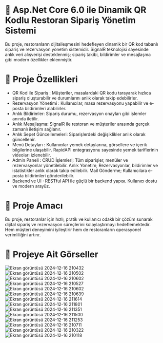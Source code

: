 # 🔧 Asp.Net Core 6.0 ile Dinamik QR Kodlu Restoran Sipariş Yönetim Sistemi
Bu proje, restoranların dijitalleşmesini hedefleyen dinamik bir QR kod tabanlı sipariş ve rezervasyon yönetim sistemidir. SignalR teknolojisi sayesinde anlık veri alışverişi desteklenmiş; sipariş takibi, bildirimler ve mesajlaşma gibi modern özellikler eklenmiştir.
# 🚀 Proje Özellikleri
*  QR Kod ile Sipariş : Müşteriler, masalardaki QR kodu tarayarak hızlıca sipariş oluşturabilir ve durumlarını anlık olarak takip edebilirler.
*  Rezervasyon Yönetimi : Kullanıcılar, masa rezervasyonu yapabilir ve e-posta bildirimleri alabilirler.
*  Anlık Bildirimler: Sipariş durumu, rezervasyon onayları gibi işlemler anında iletilir.
* Anlık Mesajlaşma: SignalR ile restoran ve müşteriler arasında gerçek zamanlı iletişim sağlanır.
* Anlık Sepet Güncellemeleri: Siparişlerdeki değişiklikler anlık olarak güncellenir.
* Menü Detayları : Kullanıcılar yemek detaylarına, görsellere ve içerik bilgilerine ulaşabilir.
RapidAPI entegrasyonu sayesinde yemek tariflerinin videoları izlenebilir.
* Admin Paneli : CRUD İşlemleri; Tüm siparişler, menüler ve rezervasyonlar yönetilebilir.
Anlık Yönetim; Rezervasyonlar, bildirimler ve istatistikler anlık olarak takip edilebilir.
Mail Gönderme; Kullanıcılara e-posta bildirimleri gönderilebilir.
* Backend ve UI : RESTful API ile güçlü bir backend yapısı.
Kullanıcı dostu ve modern arayüz.
# 🎯 Proje Amacı
Bu proje, restoranlar için hızlı, pratik ve kullanıcı odaklı bir çözüm sunarak dijital sipariş ve rezervasyon süreçlerini kolaylaştırmayı hedeflemektedir. Hem müşteri deneyimini iyileştirir hem de restoranların operasyonel verimliliğini artırır.

# 📸 Projeye Ait Görseller
![Ekran görüntüsü 2024-12-16 210432](https://github.com/user-attachments/assets/0d56b015-b065-4bc0-a068-a95a2b05b5f7)
![Ekran görüntüsü 2024-12-16 210502](https://github.com/user-attachments/assets/967e9f68-1794-426b-9733-a5744784f7f0)
![Ekran görüntüsü 2024-12-16 210602](https://github.com/user-attachments/assets/91933fed-a380-4ac0-9a7c-797533d8e240)
![Ekran görüntüsü 2024-12-16 210527](https://github.com/user-attachments/assets/3e74247d-e5d9-44de-8815-500bd3f5d987)
![Ekran görüntüsü 2024-12-16 210602](https://github.com/user-attachments/assets/2c9dff97-86ea-4a6f-86c9-7dd4ed4976a4)
![Ekran görüntüsü 2024-12-16 210639](https://github.com/user-attachments/assets/ca1145b0-1d33-447b-a0b4-1a07e7bc98e6)
![Ekran görüntüsü 2024-12-16 211614](https://github.com/user-attachments/assets/11c0d890-24c6-4466-bef8-34499ce2239e)
![Ekran görüntüsü 2024-12-16 211801](https://github.com/user-attachments/assets/4ede8839-195a-4645-8e22-195d1e0f670f)
![Ekran görüntüsü 2024-12-16 211351](https://github.com/user-attachments/assets/2be0d5b5-591f-4c6d-b041-bf37685b9703)
![Ekran görüntüsü 2024-12-16 211500](https://github.com/user-attachments/assets/a9628a3c-cb5d-423a-9474-ec14fa4a4334)
![Ekran görüntüsü 2024-12-16 211253](https://github.com/user-attachments/assets/fc69cce5-2bf8-4409-8150-77e2680e116e)
![Ekran görüntüsü 2024-12-16 210711](https://github.com/user-attachments/assets/3daabfc8-7498-438c-b281-de7984eac937)
![Ekran görüntüsü 2024-12-16 210322](https://github.com/user-attachments/assets/0895c0c9-678d-4628-8e66-c5b8f536a6ba)
![Ekran görüntüsü 2024-12-16 210118](https://github.com/user-attachments/assets/d4c6c56c-0897-47ff-ab13-0a2f0238fe62)









